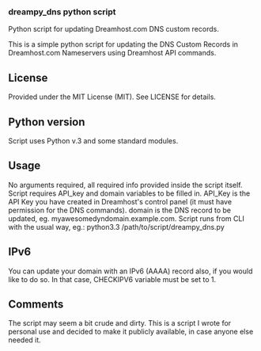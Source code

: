 ### dreampy_dns python script
Python script for updating Dreamhost.com DNS custom records.

This is a simple python script for updating the
DNS Custom Records in Dreamhost.com Nameservers using
Dreamhost API commands.
    
## License
Provided under the MIT License (MIT). See LICENSE for details.

## Python version

Script uses Python v.3 and some standard modules. 

## Usage

No arguments required, all required info provided inside the script itself.
Script requires API_key and domain variables to be filled in. API_Key is the
API Key you have created in Dreamhost's control panel (it must have permission 
for the DNS commands). domain is the DNS record to be updated, eg. 
myawesomedyndomain.example.com.
Script runs from CLI with the usual way, eg.:
python3.3 /path/to/script/dreampy_dns.py


## IPv6

You can update your domain with an IPv6 (AAAA) record also, if you would like to do so.
In that case, CHECKIPV6 variable must be set to 1.

## Comments

The script may seem a bit crude and dirty. This is a script I wrote for personal use 
and decided to make it publicly available, in case anyone else needed it.

